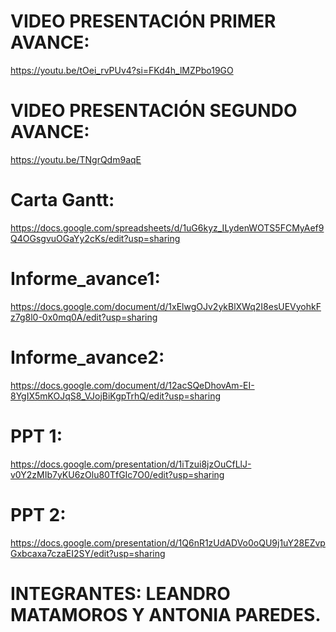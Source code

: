 # VIDEO PRESENTACIÓN PRIMER AVANCE:
https://youtu.be/tOei_rvPUv4?si=FKd4h_lMZPbo19GO
#
# VIDEO PRESENTACIÓN SEGUNDO AVANCE:
https://youtu.be/TNgrQdm9aqE
#
# Carta Gantt:
https://docs.google.com/spreadsheets/d/1uG6kyz_ILydenWOTS5FCMyAef9Q4OGsgvuOGaYy2cKs/edit?usp=sharing
#
# Informe_avance1:
https://docs.google.com/document/d/1xElwgOJv2ykBlXWq2I8esUEVyohkFz7g8l0-0x0mq0A/edit?usp=sharing
#
# Informe_avance2:
https://docs.google.com/document/d/12acSQeDhovAm-EI-8YgIX5mKOJqS8_VJojBiKgpTrhQ/edit?usp=sharing
# 
# PPT 1:
https://docs.google.com/presentation/d/1iTzui8jzOuCfLlJ-v0Y2zMIb7yKU6zOlu80TfGIc7O0/edit?usp=sharing
#
# PPT 2:
https://docs.google.com/presentation/d/1Q6nR1zUdADVo0oQU9j1uY28EZvpGxbcaxa7czaEI2SY/edit?usp=sharing

# INTEGRANTES: LEANDRO MATAMOROS Y ANTONIA PAREDES.
